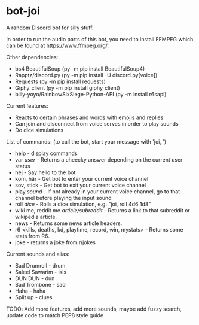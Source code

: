 # bot-joi
A random Discord bot for silly stuff.

In order to run the audio parts of this bot, you need to install FFMPEG which can be found at https://www.ffmpeg.org/. 

Other dependencies:
- bs4 BeautifulSoup (py -m pip install BeautifulSoup4)
- Rapptz/discord.py (py -m pip install -U discord.py[voice])
- Requests (py -m pip install requests)
- Giphy_client (py -m pip install giphy_client)
- billy-yoyo/RainbowSixSiege-Python-API (py -m install r6sapi)

Current features:  
- Reacts to certain phrases and words with emojis and replies
- Can join and disconnect from voice serves in order to play sounds
- Do dice simulations

List of commands: (to call the bot, start your message with 'joi, ')
- help - display commands
- var *user* - Returns a cheecky answer depending on the current user status
- hej - Say hello to the bot
- kom, här - Get bot to enter your current voice channel
- sov, stick - Get bot to exit your current voice channel
- play *sound* - If not already in your current voice channel, go to that channel before playing the input sound
- roll *dice* - Rolls a dice simulation, e.g. "joi, roll 4d6 1d8"
- wiki me, reddit me *article/subreddit* - Returns a link to that subreddit or wikipedia article. 
- news - Returns some news article headers.
- r6 <kills, deaths, kd, playtime, record, win, mystats>  - Returns some stats from R6.
- joke - returns a joke from r/jokes

Current sounds and alias: 
- Sad Drumroll - drum
- Saleel Sawarim - isis
- DUN DUN - dun
- Sad Trombone - sad
- Haha - haha
- Split up - clues

TODO: Add more features, add more sounds, maybe add fuzzy search, update code to match PEP8 style guide

